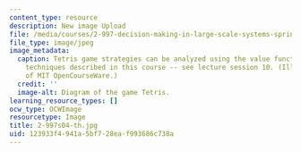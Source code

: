 ```yaml
---
content_type: resource
description: New image Upload
file: /media/courses/2-997-decision-making-in-large-scale-systems-spring-2004/123933f4941a5bf728eaf993686c738a_2-997s04-th.jpg
file_type: image/jpeg
image_metadata:
  caption: Tetris game strategies can be analyzed using the value function approximation
    techniques described in this course -- see lecture session 10. (Illustration courtesy
    of MIT OpenCourseWare.)
  credit: ''
  image-alt: Diagram of the game Tetris.
learning_resource_types: []
ocw_type: OCWImage
resourcetype: Image
title: 2-997s04-th.jpg
uid: 123933f4-941a-5bf7-28ea-f993686c738a
---
```

